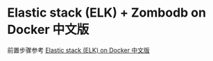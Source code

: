 # Elastic stack (ELK) + Zombodb on Docker 中文版

前置步骤参考 [Elastic stack (ELK) on Docker 中文版](https://github.com/monkeydp/docker-elk)
